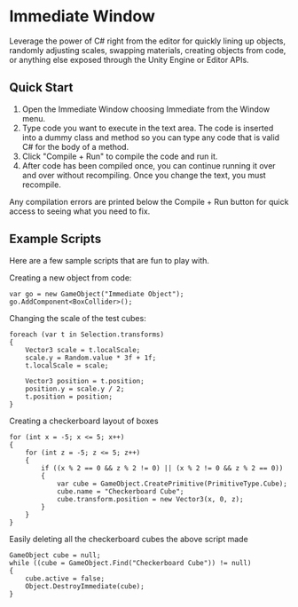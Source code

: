 Immediate Window
===

Leverage the power of C# right from the editor for quickly lining up objects, randomly adjusting scales, swapping materials, creating objects from code, or anything else exposed through the Unity Engine or Editor APIs.


Quick Start
---

1. Open the Immediate Window choosing Immediate from the Window menu.
2. Type code you want to execute in the text area. The code is inserted into a dummy class and method so you can type any code that is valid C# for the body of a method.
3. Click "Compile + Run" to compile the code and run it.
4. After code has been compiled once, you can continue running it over and over without recompiling. Once you change the text, you must recompile.

Any compilation errors are printed below the Compile + Run button for quick access to seeing what you need to fix.


Example Scripts
---

Here are a few sample scripts that are fun to play with.

Creating a new object from code:

    var go = new GameObject("Immediate Object");
    go.AddComponent<BoxCollider>();

Changing the scale of the test cubes:

    foreach (var t in Selection.transforms)
    {
        Vector3 scale = t.localScale;
        scale.y = Random.value * 3f + 1f;
        t.localScale = scale;

        Vector3 position = t.position;
        position.y = scale.y / 2;
        t.position = position;
    }

Creating a checkerboard layout of boxes

    for (int x = -5; x <= 5; x++)
    {
        for (int z = -5; z <= 5; z++)
        {
            if ((x % 2 == 0 && z % 2 != 0) || (x % 2 != 0 && z % 2 == 0))
            {
                var cube = GameObject.CreatePrimitive(PrimitiveType.Cube);
                cube.name = "Checkerboard Cube";
                cube.transform.position = new Vector3(x, 0, z);
            }
        }
    }

Easily deleting all the checkerboard cubes the above script made

    GameObject cube = null;
    while ((cube = GameObject.Find("Checkerboard Cube")) != null)
    {
        cube.active = false;
        Object.DestroyImmediate(cube);
    }
